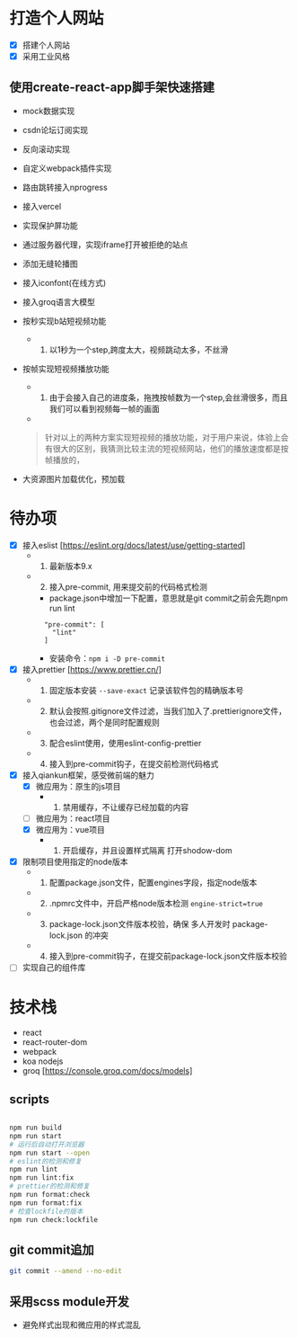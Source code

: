 # 打造个人网站

- [x] 搭建个人网站
- [x] 采用工业风格

## 使用create-react-app脚手架快速搭建

- mock数据实现
- csdn论坛订阅实现
- 反向滚动实现
- 自定义webpack插件实现
- 路由跳转接入nprogress
- 接入vercel
- 实现保护屏功能
- 通过服务器代理，实现iframe打开被拒绝的站点
- 添加无缝轮播图
- 接入iconfont(在线方式)
- 接入groq语言大模型
- 按秒实现b站短视频功能
  - 1. 以1秒为一个step,跨度太大，视频跳动太多，不丝滑
- 按帧实现短视频播放功能

  - 1. 由于会接入自己的进度条，拖拽按帧数为一个step,会丝滑很多，而且我们可以看到视频每一帧的画面
  -

  > 针对以上的两种方案实现短视频的播放功能，对于用户来说，体验上会有很大的区别，我猜测比较主流的短视频网站，他们的播放速度都是按帧播放的，

- 大资源图片加载优化，预加载

# 待办项

- [x] 接入eslist [https://eslint.org/docs/latest/use/getting-started]
  - 1. 最新版本9.x
  - 2. 接入pre-commit, 用来提交前的代码格式检测
    - package.json中增加一下配置，意思就是git commit之前会先跑npm run lint
    ```
      "pre-commit": [
        "lint"
      ]
    ```
    - 安装命令：`npm i -D pre-commit`
- [x] 接入prettier [https://www.prettier.cn/]
  - 1. 固定版本安装 `--save-exact` 记录该软件包的精确版本号
  - 2. 默认会按照.gitignore文件过滤，当我们加入了.prettierignore文件，也会过滤，两个是同时配置规则
  - 3. 配合eslint使用，使用eslint-config-prettier
  - 4. 接入到pre-commit钩子，在提交前检测代码格式
- [x] 接入qiankun框架，感受微前端的魅力
  - [x] 微应用为：原生的js项目
    - 1. 禁用缓存，不让缓存已经加载的内容
  - [ ] 微应用为：react项目
  - [x] 微应用为：vue项目
    - 1. 开启缓存，并且设置样式隔离 打开shodow-dom
- [x] 限制项目使用指定的node版本
  - 1. 配置package.json文件，配置engines字段，指定node版本
  - 2. .npmrc文件中，开启严格node版本检测 `engine-strict=true`
  - 3. package-lock.json文件版本校验，确保 多人开发时 package-lock.json 的冲突
  - 4. 接入到pre-commit钩子，在提交前package-lock.json文件版本校验
- [ ] 实现自己的组件库

# 技术栈

- react
- react-router-dom
- webpack
- koa nodejs
- groq [https://console.groq.com/docs/models]

## scripts

```bash

npm run build
npm run start
# 运行后自动打开浏览器
npm run start --open
# eslint的检测和修复
npm run lint
npm run lint:fix
# prettier的检测和修复
npm run format:check
npm run format:fix
# 检查lockfile的版本
npm run check:lockfile
```

## git commit追加

```bash
git commit --amend --no-edit
```
## 采用scss module开发
- 避免样式出现和微应用的样式混乱